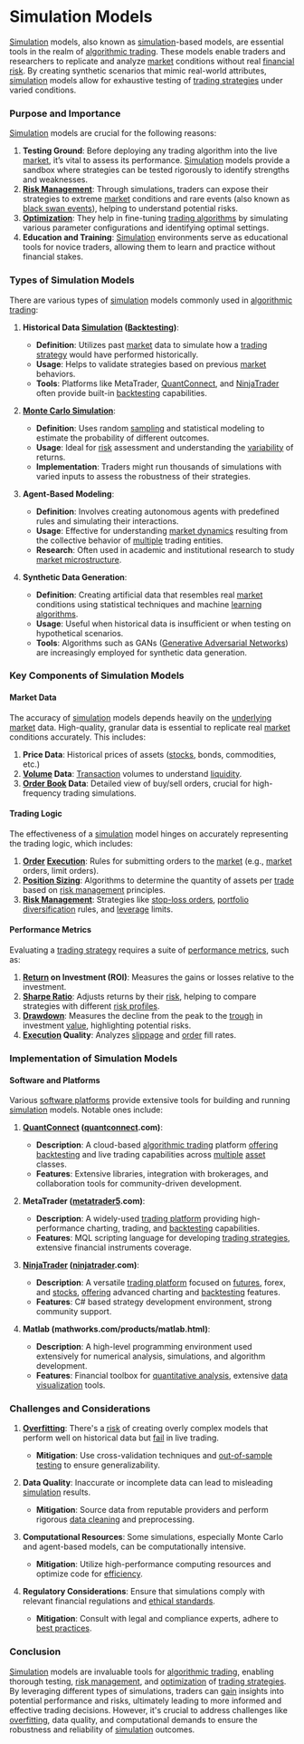 # Simulation Models

[Simulation](../s/simulation_in_trading.md) models, also known as [simulation](../s/simulation_in_trading.md)-based models, are essential tools in the realm of [algorithmic trading](../a/algorithmic_trading.md). These models enable traders and researchers to replicate and analyze [market](../m/market.md) conditions without real [financial risk](../f/financial_risk.md). By creating synthetic scenarios that mimic real-world attributes, [simulation](../s/simulation_in_trading.md) models allow for exhaustive testing of [trading strategies](../t/trading_strategies.md) under varied conditions.

### Purpose and Importance
[Simulation](../s/simulation_in_trading.md) models are crucial for the following reasons:

1. **Testing Ground**: Before deploying any trading algorithm into the live [market](../m/market.md), it’s vital to assess its performance. [Simulation](../s/simulation_in_trading.md) models provide a sandbox where strategies can be tested rigorously to identify strengths and weaknesses.
2. **[Risk Management](../r/risk_management.md)**: Through simulations, traders can expose their strategies to extreme [market](../m/market.md) conditions and rare events (also known as [black swan events](../b/black_swan_events.md)), helping to understand potential risks.
3. **[Optimization](../o/optimization.md)**: They help in fine-tuning [trading algorithms](../t/trading_algorithms.md) by simulating various parameter configurations and identifying optimal settings.
4. **Education and Training**: [Simulation](../s/simulation_in_trading.md) environments serve as educational tools for novice traders, allowing them to learn and practice without financial stakes.

### Types of Simulation Models

There are various types of [simulation](../s/simulation_in_trading.md) models commonly used in [algorithmic trading](../a/algorithmic_trading.md):

1. **Historical Data [Simulation](../s/simulation_in_trading.md) ([Backtesting](../b/backtesting.md))**:
   - **Definition**: Utilizes past [market](../m/market.md) data to simulate how a [trading strategy](../t/trading_strategy.md) would have performed historically.
   - **Usage**: Helps to validate strategies based on previous [market](../m/market.md) behaviors.
   - **Tools**: Platforms like MetaTrader, [QuantConnect](../q/quantconnect.md), and [NinjaTrader](../n/ninjatrader.md) often provide built-in [backtesting](../b/backtesting.md) capabilities.

2. **[Monte Carlo Simulation](../m/monte_carlo_simulation.md)**:
   - **Definition**: Uses random [sampling](../s/sampling.md) and statistical modeling to estimate the probability of different outcomes.
   - **Usage**: Ideal for [risk](../r/risk.md) assessment and understanding the [variability](../v/variability.md) of returns.
   - **Implementation**: Traders might run thousands of simulations with varied inputs to assess the robustness of their strategies.

3. **Agent-Based Modeling**:
   - **Definition**: Involves creating autonomous agents with predefined rules and simulating their interactions.
   - **Usage**: Effective for understanding [market dynamics](../m/market_dynamics.md) resulting from the collective behavior of [multiple](../m/multiple.md) trading entities.
   - **Research**: Often used in academic and institutional research to study [market microstructure](../m/market_microstructure.md).

4. **Synthetic Data Generation**:
   - **Definition**: Creating artificial data that resembles real [market](../m/market.md) conditions using statistical techniques and machine [learning algorithms](../l/learning_algorithms_in_trading.md).
   - **Usage**: Useful when historical data is insufficient or when testing on hypothetical scenarios.
   - **Tools**: Algorithms such as GANs ([Generative Adversarial Networks](../g/generative_adversarial_networks.md)) are increasingly employed for synthetic data generation.

### Key Components of Simulation Models

#### Market Data
The accuracy of [simulation](../s/simulation_in_trading.md) models depends heavily on the [underlying](../u/underlying.md) [market](../m/market.md) data. High-quality, granular data is essential to replicate real [market](../m/market.md) conditions accurately. This includes:

1. **Price Data**: Historical prices of assets ([stocks](../s/stock.md), bonds, commodities, etc.)
2. **[Volume](../v/volume.md) Data**: [Transaction](../t/transaction.md) volumes to understand [liquidity](../l/liquidity.md).
3. **[Order Book](../o/order_book.md) Data**: Detailed view of buy/sell orders, crucial for high-frequency trading simulations.

#### Trading Logic
The effectiveness of a [simulation](../s/simulation_in_trading.md) model hinges on accurately representing the trading logic, which includes:

1. **[Order](../o/order.md) [Execution](../e/execution.md)**: Rules for submitting orders to the [market](../m/market.md) (e.g., [market](../m/market.md) orders, limit orders).
2. **[Position Sizing](../p/position_sizing.md)**: Algorithms to determine the quantity of assets per [trade](../t/trade.md) based on [risk management](../r/risk_management.md) principles.
3. **[Risk Management](../r/risk_management.md)**: Strategies like [stop-loss orders](../s/stop-loss_orders.md), [portfolio diversification](../p/portfolio_diversification.md) rules, and [leverage](../l/leverage.md) limits.

#### Performance Metrics
Evaluating a [trading strategy](../t/trading_strategy.md) requires a suite of [performance metrics](../p/performance_metrics.md), such as:

1. **[Return](../r/return.md) on Investment (ROI)**: Measures the gains or losses relative to the investment.
2. **[Sharpe Ratio](../s/sharpe_ratio.md)**: Adjusts returns by their [risk](../r/risk.md), helping to compare strategies with different [risk profiles](../r/risk_profiles.md).
3. **[Drawdown](../d/drawdown.md)**: Measures the decline from the peak to the [trough](../t/trough.md) in investment [value](../v/value.md), highlighting potential risks.
4. **[Execution](../e/execution.md) Quality**: Analyzes [slippage](../s/slippage.md) and [order](../o/order.md) fill rates.

### Implementation of Simulation Models

#### Software and Platforms
Various [software platforms](../s/software_platforms_for_trading.md) provide extensive tools for building and running [simulation](../s/simulation_in_trading.md) models. Notable ones include:

1. **[QuantConnect](../q/quantconnect.md) ([quantconnect](../q/quantconnect.md).com)**:
   - **Description**: A cloud-based [algorithmic trading](../a/algorithmic_trading.md) platform [offering](../o/offering.md) [backtesting](../b/backtesting.md) and live trading capabilities across [multiple](../m/multiple.md) [asset](../a/asset.md) classes.
   - **Features**: Extensive libraries, integration with brokerages, and collaboration tools for community-driven development.

2. **MetaTrader ([metatrader5](../m/metatrader5.md).com)**:
   - **Description**: A widely-used [trading platform](../t/trading_platform.md) providing high-performance charting, trading, and [backtesting](../b/backtesting.md) capabilities.
   - **Features**: MQL scripting language for developing [trading strategies](../t/trading_strategies.md), extensive financial instruments coverage.

3. **[NinjaTrader](../n/ninjatrader.md) ([ninjatrader](../n/ninjatrader.md).com)**:
   - **Description**: A versatile [trading platform](../t/trading_platform.md) focused on [futures](../f/futures.md), forex, and [stocks](../s/stock.md), [offering](../o/offering.md) advanced charting and [backtesting](../b/backtesting.md) features.
   - **Features**: C# based strategy development environment, strong community support.

4. **Matlab (mathworks.com/products/matlab.html)**:
   - **Description**: A high-level programming environment used extensively for numerical analysis, simulations, and algorithm development.
   - **Features**: Financial toolbox for [quantitative analysis](../q/quantitative_analysis.md), extensive [data visualization](../d/data_visualization.md) tools.

### Challenges and Considerations

1. **[Overfitting](../o/overfitting.md)**: There's a [risk](../r/risk.md) of creating overly complex models that perform well on historical data but [fail](../f/fail.md) in live trading.
   - **Mitigation**: Use cross-validation techniques and [out-of-sample testing](../o/out-of-sample_testing.md) to ensure generalizability.

2. **Data Quality**: Inaccurate or incomplete data can lead to misleading [simulation](../s/simulation_in_trading.md) results.
   - **Mitigation**: Source data from reputable providers and perform rigorous [data cleaning](../d/data_cleaning.md) and preprocessing.

3. **Computational Resources**: Some simulations, especially Monte Carlo and agent-based models, can be computationally intensive.
   - **Mitigation**: Utilize high-performance computing resources and optimize code for [efficiency](../e/efficiency.md).

4. **Regulatory Considerations**: Ensure that simulations comply with relevant financial regulations and [ethical standards](../e/ethical_standards_in_trading.md).
   - **Mitigation**: Consult with legal and compliance experts, adhere to [best practices](../b/best_practices.md).

### Conclusion

[Simulation](../s/simulation_in_trading.md) models are invaluable tools for [algorithmic trading](../a/algorithmic_trading.md), enabling thorough testing, [risk management](../r/risk_management.md), and [optimization](../o/optimization.md) of [trading strategies](../t/trading_strategies.md). By leveraging different types of simulations, traders can [gain](../g/gain.md) insights into potential performance and risks, ultimately leading to more informed and effective trading decisions. However, it's crucial to address challenges like [overfitting](../o/overfitting.md), data quality, and computational demands to ensure the robustness and reliability of [simulation](../s/simulation_in_trading.md) outcomes.
